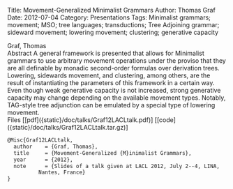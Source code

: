 Title: Movement-Generalized Minimalist Grammars
Author: Thomas Graf
Date: 2012-07-04
Category: Presentations
Tags: Minimalist grammars; movement; MSO; tree languages; transductions; Tree Adjoining grammar; sideward movement; lowering movement; clustering; generative capacity

<div markdown class="authors">
Graf, Thomas
</div>

<div markdown class="abstract">
<span id="abstract-title">Abstract</span>
A general framework is presented that allows for Minimalist grammars to use arbitrary movement operations under the proviso that they are all definable by monadic second-order formulas over derivation trees.
Lowering, sidewards movement, and clustering, among others, are the result of instantiating the parameters of this framework in a certain way.
Even though weak generative capacity is not increased, strong generative capacity may change depending on the available movement types.
Notably, TAG-style tree adjunction can be emulated by a special type of lowering movement.
</div>

<div markdown class="files">
<span id="files-title">Files</span>
[[pdf]({static}/doc/talks/Graf12LACLtalk.pdf)]
[[code]({static}/doc/talks/Graf12LACLtalk.tar.gz)]
</div>

~~~latex
@Misc{Graf12LACLtalk,
  author	= {Graf, Thomas},
  title		= {Movement-Generalized {M}inimalist Grammars},
  year		= {2012},
  note		= {Slides of a talk given at LACL 2012, July 2--4, LINA,
		  Nantes, France}
}
~~~
